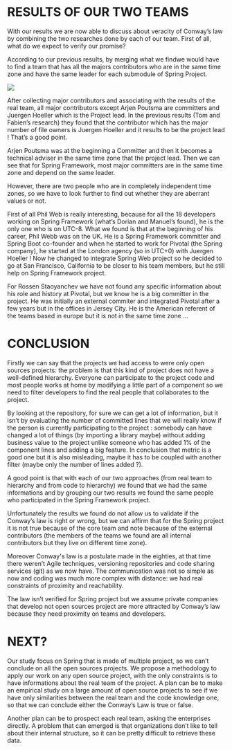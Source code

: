 # RESULTS OF OUR TWO TEAMS

With our results we are now able to discuss about veracity of Conway’s law by combining the two researches done by each of our team. First of all, what do we expect to verify our promise?

According to our previous results, by merging what we findwe would have to find a team that has all the majors contributors who are in the same time zone and have the same leader for each submodule of Spring Project.

![](https://lh4.googleusercontent.com/3cBGBFWVeIXXj2wdJk4M0pmflbqCQUTv8SgIWid39GcDy1yw2n3eIKYN-rIH9nPLLZxdLkwTaxJV4UI3Ks08TMTTHkqkXOLJ_Co-HEfkp4zP_Wu4dnDt_iNNjNhj1MAk4E7bqFIU)

After collecting major contributors and associating with the results of the real team, all major contributors except Arjen Poutsma are committers and Juergen Hoeller which is the Project lead. In the previous results \(Tom and Fabien’s research\) they found that the contributor which has the major number of file owners is Juergen Hoeller and it results to be the project lead ! That’s a good point.

Arjen Poutsma was at the beginning a Committer and then it becomes a technical adviser in the same time zone that the project lead. Then we can see that for Spring Framework, most major committers are in the same time zone and depend on the same leader. 

However, there are two people who are in completely independent time zones, so we have to look further to find out whether they are aberrant values or not.

First of all Phil Web is really interesting, because for all the 18 developers working on Spring Framework \(what’s Dorian and Manuel’s found\), he is the only one who is on UTC-8. What we found is that at the beginning of his career, Phil Webb was on the UK. He is a Spring Framework committer and Spring Boot co-founder and when he started to work for Pivotal \(the Spring company\), he started at the London agency \(so in UTC+0\) with Juergen Hoeller ! Now he changed to integrate Spring Web project so he decided to go at San Francisco, California to be closer to his team members, but he still help on Spring Framework project.

For Rossen Staoyanchev we have not found any specific information about his role and history at Pivotal, but we know he is a big committer in the project. He was initially an external commiter and integrated Pivotal after a few years but in the offices in Jersey City. He is the American referent of the teams based in europe but it is not in the same time zone …

# CONCLUSION

Firstly we can say that the projects we had access to were only open sources projects: the problem is that this kind of project does not have a well-defined hierarchy. Everyone can participate to the project code and most people works at home by modifying a little part of a component so we need to filter developers to find the real people that collaborates to the project.

By looking at the repository, for sure we can get a lot of information, but it isn’t by evaluating the number of committed lines that we will really know if the person is currently participating to the project : somebody can have changed a lot of things \(by importing a library maybe\) without adding business value to the project unlike someone who has added 1% of the component lines and adding a big feature. In conclusion that metric is a good one but it is also misleading, maybe it has to be coupled with another filter \(maybe only the number of lines added ?\).

A good point is that with each of our two approaches \(from real team to hierarchy and from code to hierarchy\) we found that we had the same informations and by grouping our two results we found the same people who participated in the Spring Framework project.

Unfortunately the results we found do not allow us to validate if the Conway’s law is right or wrong, but we can affirm that for the Spring project it is not true because of the core team and note because of the external contributors \(the members of the teams we found are all internal contributors but they live on different time zone\).

Moreover Conway's law is a postulate made in the eighties, at that time there weren’t Agile techniques, versioning repositories and code sharing services \(git\) as we now have. The communication was not so simple as now and coding was much more complex with distance: we had real constraints of proximity and reachability.

The law isn’t verified for Spring project but we assume private companies that develop not open sources project are more attracted by Conway’s law because they need proximity on teams and developers.

# NEXT?

Our study focus on Spring that is made of multiple project, so we can’t conclude on all the open sources projects. We propose a methodology to apply our work on any open source project, with the only constraints is to have informations about the real team of the project. A plan can be to make an empirical study on a large amount of open source projects to see if we have only similarities between the real team and the code knowledge one, so that we can conclude either the Conway’s Law is true or false.

Another plan can be to prospect each real team, asking the enterprises directly. A problem that can emerged is that organizations don’t like to tell about their internal structure, so it can be pretty difficult to retrieve these data.

  


